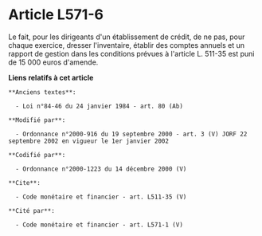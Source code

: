 # Article L571-6

Le fait, pour les dirigeants d'un établissement de crédit, de ne pas, pour chaque exercice, dresser l'inventaire, établir des
comptes annuels et un rapport de gestion dans les conditions prévues à l'article L. 511-35 est puni de 15 000 euros d'amende.

**Liens relatifs à cet article**

	**Anciens textes**:

	  - Loi n°84-46 du 24 janvier 1984 - art. 80 (Ab)

	**Modifié par**:

	  - Ordonnance n°2000-916 du 19 septembre 2000 - art. 3 (V) JORF 22 septembre 2002 en vigueur le 1er janvier 2002

	**Codifié par**:

	  - Ordonnance n°2000-1223 du 14 décembre 2000 (V)

	**Cite**:

	  - Code monétaire et financier - art. L511-35 (V)

	**Cité par**:

	  - Code monétaire et financier - art. L571-1 (V)
